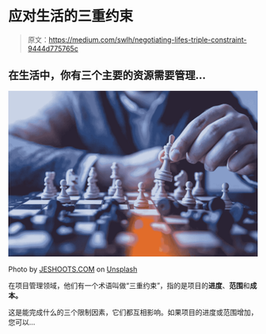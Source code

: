 # 应对生活的三重约束

> 原文：<https://medium.com/swlh/negotiating-lifes-triple-constraint-9444d775765c>

## 在生活中，你有三个主要的资源需要管理…

![](img/d43e72a62ead010d2ed1bad25899ee51.png)

Photo by [JESHOOTS.COM](https://unsplash.com/photos/fzOITuS1DIQ?utm_source=unsplash&utm_medium=referral&utm_content=creditCopyText) on [Unsplash](https://unsplash.com/@thematthewkent/likes?utm_source=unsplash&utm_medium=referral&utm_content=creditCopyText)

在项目管理领域，他们有一个术语叫做“三重约束”，指的是项目的**进度**、**范围**和**成本。**

这是能完成什么的三个限制因素，它们都互相影响。如果项目的进度或范围增加，您可以…